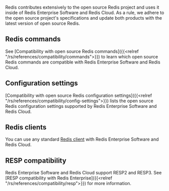 Redis contributes extensively to the open source Redis project and uses it inside of Redis Enterprise Software and Redis Cloud. As a rule, we adhere to the open source project's specifications and update both products with the latest version of open source Redis.

## Redis commands

See [Compatibility with open source Redis commands]({{<relref "/rs/references/compatibility/commands">}}) to learn which open source Redis commands are compatible with Redis Enterprise Software and Redis Cloud.

## Configuration settings

[Compatibility with open source Redis configuration settings]({{<relref "/rs/references/compatibility/config-settings">}}) lists the open source Redis configuration settings supported by Redis Enterprise Software and Redis Cloud.

## Redis clients

You can use any standard [Redis client](https://redis.io/docs/clients/) with Redis Enterprise Software and Redis Cloud.

## RESP compatibility

Redis Enterprise Software and Redis Cloud support RESP2 and RESP3. See [RESP compatibility with Redis Enterprise]({{<relref "/rs/references/compatibility/resp">}}) for more information.